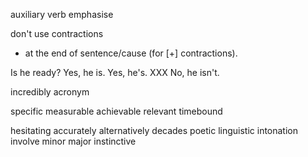 auxiliary verb
emphasise

don't use contractions
- at the end of sentence/cause (for [+] contractions).

Is he ready? Yes, he is.
             Yes, he's.   XXX
             No, he isn't.


incredibly
acronym

specific
measurable
achievable
relevant
timebound


hesitating
accurately
alternatively
decades
poetic
linguistic
intonation
involve
minor
major
instinctive



